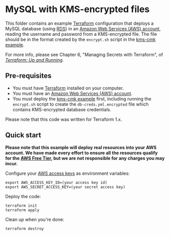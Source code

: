 # MySQL with KMS-encrypted files

This folder contains an example [Terraform](https://www.terraform.io/) configuration that deploys a MySQL database
(using [RDS](https://aws.amazon.com/rds/)) in an [Amazon Web Services (AWS) account](http://aws.amazon.com/), reading
the username and password from a KMS-encrypted file. The file should be in the format created by the `encrypt.sh` script
in the [kms-cmk example](../mysql-kms).

For more info, please see Chapter 6, "Managing Secrets with Terraform", of
_[Terraform: Up and Running](http://www.terraformupandrunning.com)_.

## Pre-requisites

- You must have [Terraform](https://www.terraform.io/) installed on your computer.
- You must have an [Amazon Web Services (AWS) account](http://aws.amazon.com/).
- You must deploy the [kms-cmk example](../mysql-kms) first, including running the `encrypt.sh` script to create the
  `db-creds.yml.encrypted` file which contains KMS-encrypted database credentials.

Please note that this code was written for Terraform 1.x.

## Quick start

**Please note that this example will deploy real resources into your AWS account. We have made every effort to ensure
all the resources qualify for the [AWS Free Tier](https://aws.amazon.com/free/), but we are not responsible for any
charges you may incur.**

Configure your [AWS access
keys](http://docs.aws.amazon.com/general/latest/gr/aws-sec-cred-types.html#access-keys-and-secret-access-keys) as
environment variables:

```
export AWS_ACCESS_KEY_ID=(your access key id)
export AWS_SECRET_ACCESS_KEY=(your secret access key)
```

Deploy the code:

```
terraform init
terraform apply
```

Clean up when you're done:

```
terraform destroy
```
